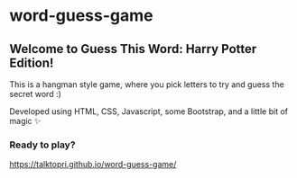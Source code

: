 # word-guess-game

## Welcome to Guess This Word: Harry Potter Edition!

This is a hangman style game, where you pick letters to try and guess the secret word :)

Developed using HTML, CSS, Javascript, some Bootstrap, and a little bit of magic :sparkles:

### Ready to play?

https://talktopri.github.io/word-guess-game/

